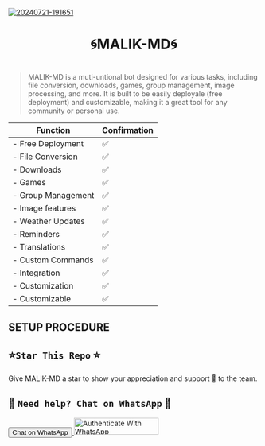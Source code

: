 

 <a href=""><img src="https://telegra.ph/file/9b8261a6abfb3c8e2ea38.jpg" alt="20240721-191651" border="0"></a>


<h1 align="center">🌀MALIK-MD🌀</p>


#

 > MALIK-MD is a muti-untional bot designed for various tasks, including file conversion, downloads, games, group management, image processing, and more. It is built to be easily deployale (free deployment) and customizable, making it a great tool for any community or personal use.




| Function   | Confirmation |
------------------|--------------
|- Free Deployment|✅️|
|- File Conversion|✅️|
|-      Downloads |✅️|
|-           Games|✅️|
|-   Group Management|✅️|
|-   Image features|✅️|
|-   Weather Updates|✅️|
|-   Reminders|✅️|
|-   Translations|✅️|
|-   Custom Commands|✅️|
|-   Integration|✅️|
|-   Customization|✅️|
|-   Customizable | ✅️|

## SETUP PROCEDURE 



 ## ⭐️`Star This Repo` ⭐️

Give MALIK-MD a star to show your appreciation and support 🌟 to the team.




## 🎯 `Need help? Chat on WhatsApp` 🎯

  <a href="https//:wa.me/+923263429027" target="_blank">
  <button>Chat on WhatsApp</button>
</a>

  <a href="https://github.com/fortermu/MALIK/fork" target="_blank">
  <img src="https://img.shields.io/badge/FORK MALIK-MD-black?style=for-the-badge&logo=render" alt="Authenticate With WhatsApp" width="170" height="34">
</a>








